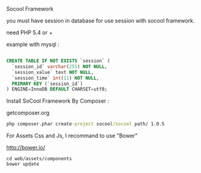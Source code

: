Socool Framework

you must have session in database for use session with socool framework.

need PHP 5.4 or +

example with mysql :

```SQL

CREATE TABLE IF NOT EXISTS `session` (
  `session_id` varchar(255) NOT NULL,
  `session_value` text NOT NULL,
  `session_time` int(11) NOT NULL,
  PRIMARY KEY (`session_id`)
) ENGINE=InnoDB DEFAULT CHARSET=utf8;

```

Install SoCool Framework By Composer :

getcomposer.org

```cmd
php composer.phar create-project socool/socool path/ 1.0.5
```

For Assets Css and Js, I recommand to use "Bower"

http://bower.io/

```
cd web/assets/components
bower update
```
